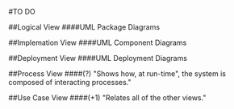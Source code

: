 #TO DO

##Logical View
####UML Package Diagrams

##Implemation View
####UML Component Diagrams

##Deployment View
####UML Deployment Diagrams

##Process View
####(?) "Shows how, at run-time", the system is composed of interacting processes."

##Use Case View
####(+1) "Relates all of the other views."